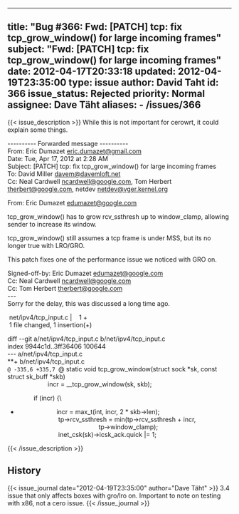 
---
title: "Bug #366: Fwd: [PATCH] tcp: fix tcp_grow_window() for large incoming frames"
subject: "Fwd: [PATCH] tcp: fix tcp_grow_window() for large incoming frames"
date: 2012-04-17T20:33:18
updated: 2012-04-19T23:35:00
type: issue
author: David Taht
id: 366
issue_status: Rejected
priority: Normal
assignee: Dave Täht
aliases:
    - /issues/366
---

{{< issue_description >}}
While this is not important for cerowrt, it could explain some things.

---------- Forwarded message ----------\
From: Eric Dumazet <eric.dumazet@gmail.com>\
Date: Tue, Apr 17, 2012 at 2:28 AM\
Subject: \[PATCH\] tcp: fix tcp\_grow\_window() for large incoming
frames\
To: David Miller <davem@davemloft.net>\
Cc: Neal Cardwell <ncardwell@google.com>, Tom Herbert\
<therbert@google.com>, netdev <netdev@vger.kernel.org>

From: Eric Dumazet <edumazet@google.com>

tcp\_grow\_window() has to grow rcv\_ssthresh up to window\_clamp,
allowing\
sender to increase its window.

tcp\_grow\_window() still assumes a tcp frame is under MSS, but its no\
longer true with LRO/GRO.

This patch fixes one of the performance issue we noticed with GRO on.

Signed-off-by: Eric Dumazet <edumazet@google.com>\
Cc: Neal Cardwell <ncardwell@google.com>\
Cc: Tom Herbert <therbert@google.com>\
---\
Sorry for the delay, this was discussed a long time ago.

 net/ipv4/tcp\_input.c |    1 +\
 1 file changed, 1 insertion(+)

diff --git a/net/ipv4/tcp\_input.c b/net/ipv4/tcp\_input.c\
index 9944c1d..3ff36406 100644\
--- a/net/ipv4/tcp\_input.c\
**+ b/net/ipv4/tcp\_input.c\
`@ -335,6 +335,7 `@ static void tcp\_grow\_window(struct sock \*sk,
const\
struct sk\_buff \*skb)\
                       incr = \_\_tcp\_grow\_window(sk, skb);

               if (incr) {\
+                       incr = max\_t(int, incr, 2 \* skb-&gt;len);\
                       tp-&gt;rcv\_ssthresh = min(tp-&gt;rcv\_ssthresh +
incr,\
                                              tp-&gt;window\_clamp);\
                       inet\_csk(sk)-&gt;icsk\_ack.quick |= 1;


{{< /issue_description >}}

## History
{{< issue_journal date="2012-04-19T23:35:00" author="Dave Täht" >}}
3.4 issue that only affects boxes with gro/lro on. Important to note on
testing with x86, not a cero issue.
{{< /issue_journal >}}

